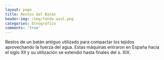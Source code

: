```yaml
---
layout: page
title: Restos del Batán
header-img: /img/fondo-azul.png
categories: Etnográfico
comments: 'true'
---
```



Restos de un batán antiguo utilizado para compactar los tejidos aprovechando la fuerza del agua. Estas máquinas entraron en España hacia el siglo XII y su utilización se extendió hasta finales del s. XIX.

<div class="photos">
</div>
